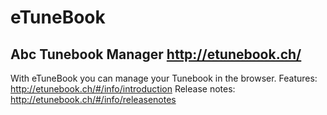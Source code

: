 <a name="submit"></a>
# eTuneBook

Abc Tunebook Manager
http://etunebook.ch/
--------------------

With eTuneBook you can manage your Tunebook in the browser.
Features:      http://etunebook.ch/#/info/introduction
Release notes: http://etunebook.ch/#/info/releasenotes